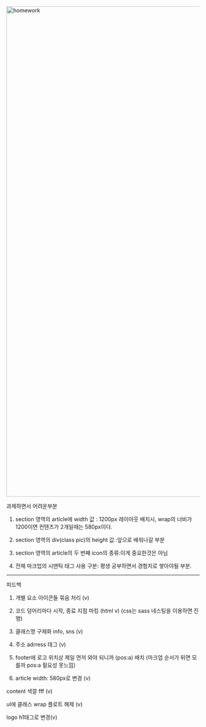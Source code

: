 <img width="1280" alt="homework" src="https://user-images.githubusercontent.com/48181483/95935632-a4136e80-0e0e-11eb-8bd0-f532ce3401aa.png">



과제하면서 어려운부분



1. section 영역의 article에 width 값 : 1200px 레이아웃 배치시, wrap의 너비가 1200이면 컨텐츠가 2개일때는 580px이다.



2. section 영역의 div(class pic)의 height 값 :앞으로 배워나갈 부분



3. section 영역의 article의 두 번째 icon의 종류:이게 중요한것은 아님



4. 전체 마크업의 시맨틱 태그 사용 구분: 평생 공부하면서 경험치로 쌓아야될 부분.



---

피드백



1) 개별 요소 아이콘들 묶음 처리 (v)

2) 코드 덩어리마다 시작, 종료 지점 마킹 (html v) (css는 sass 네스팅을 이용하면 진행) 

3) 클래스명 구체화 info, sns (v)

4) 주소 adrress 태그 (v)

5) footer에 로고 위치상 제일 먼저 와야 되니까 (pos:a) 배치 (마크업 순서가 뒤면 모를까 pos:a 필요성 못느낌)

6) article width: 580px로 변경 (v)



content 색깔 fff (v)

ul에 클래스 wrap 플로트 해제 (v)

logo h1태그로 변경(v)